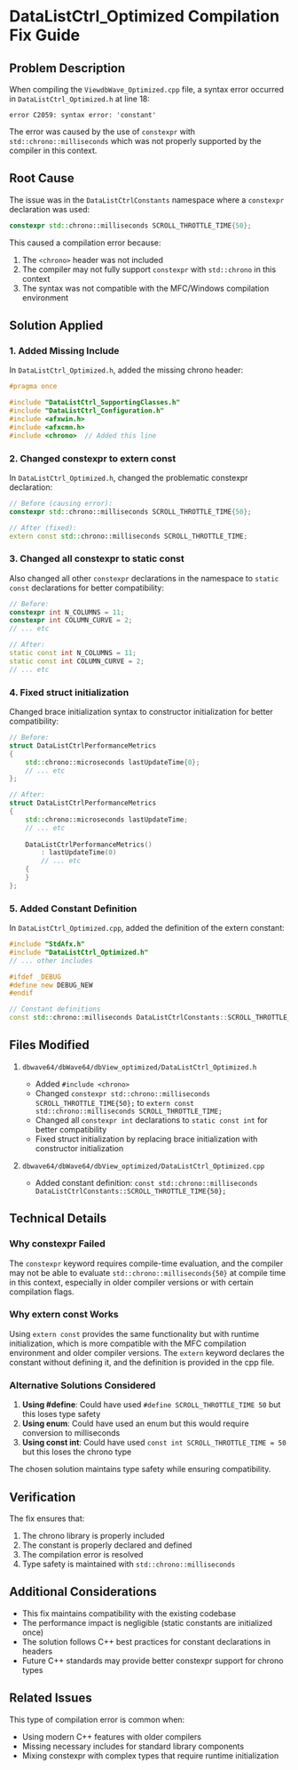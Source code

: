 # DataListCtrl_Optimized Compilation Fix Guide

## Problem Description

When compiling the `ViewdbWave_Optimized.cpp` file, a syntax error occurred in `DataListCtrl_Optimized.h` at line 18:

```
error C2059: syntax error: 'constant'
```

The error was caused by the use of `constexpr` with `std::chrono::milliseconds` which was not properly supported by the compiler in this context.

## Root Cause

The issue was in the `DataListCtrlConstants` namespace where a `constexpr` declaration was used:

```cpp
constexpr std::chrono::milliseconds SCROLL_THROTTLE_TIME{50};
```

This caused a compilation error because:
1. The `<chrono>` header was not included
2. The compiler may not fully support `constexpr` with `std::chrono` in this context
3. The syntax was not compatible with the MFC/Windows compilation environment

## Solution Applied

### 1. Added Missing Include

In `DataListCtrl_Optimized.h`, added the missing chrono header:

```cpp
#pragma once

#include "DataListCtrl_SupportingClasses.h"
#include "DataListCtrl_Configuration.h"
#include <afxwin.h>
#include <afxcmn.h>
#include <chrono>  // Added this line
```

### 2. Changed constexpr to extern const

In `DataListCtrl_Optimized.h`, changed the problematic constexpr declaration:

```cpp
// Before (causing error):
constexpr std::chrono::milliseconds SCROLL_THROTTLE_TIME{50};

// After (fixed):
extern const std::chrono::milliseconds SCROLL_THROTTLE_TIME;
```

### 3. Changed all constexpr to static const

Also changed all other `constexpr` declarations in the namespace to `static const` declarations for better compatibility:

```cpp
// Before:
constexpr int N_COLUMNS = 11;
constexpr int COLUMN_CURVE = 2;
// ... etc

// After:
static const int N_COLUMNS = 11;
static const int COLUMN_CURVE = 2;
// ... etc
```

### 4. Fixed struct initialization

Changed brace initialization syntax to constructor initialization for better compatibility:

```cpp
// Before:
struct DataListCtrlPerformanceMetrics
{
    std::chrono::microseconds lastUpdateTime{0};
    // ... etc
};

// After:
struct DataListCtrlPerformanceMetrics
{
    std::chrono::microseconds lastUpdateTime;
    // ... etc
    
    DataListCtrlPerformanceMetrics()
        : lastUpdateTime(0)
        // ... etc
    {
    }
};
```

### 5. Added Constant Definition

In `DataListCtrl_Optimized.cpp`, added the definition of the extern constant:

```cpp
#include "StdAfx.h"
#include "DataListCtrl_Optimized.h"
// ... other includes

#ifdef _DEBUG
#define new DEBUG_NEW
#endif

// Constant definitions
const std::chrono::milliseconds DataListCtrlConstants::SCROLL_THROTTLE_TIME{50};
```

## Files Modified

1. `dbwave64/dbWave64/dbView_optimized/DataListCtrl_Optimized.h`
   - Added `#include <chrono>`
   - Changed `constexpr std::chrono::milliseconds SCROLL_THROTTLE_TIME{50};` to `extern const std::chrono::milliseconds SCROLL_THROTTLE_TIME;`
   - Changed all `constexpr int` declarations to `static const int` for better compatibility
   - Fixed struct initialization by replacing brace initialization with constructor initialization

2. `dbwave64/dbWave64/dbView_optimized/DataListCtrl_Optimized.cpp`
   - Added constant definition: `const std::chrono::milliseconds DataListCtrlConstants::SCROLL_THROTTLE_TIME{50};`

## Technical Details

### Why constexpr Failed

The `constexpr` keyword requires compile-time evaluation, and the compiler may not be able to evaluate `std::chrono::milliseconds{50}` at compile time in this context, especially in older compiler versions or with certain compilation flags.

### Why extern const Works

Using `extern const` provides the same functionality but with runtime initialization, which is more compatible with the MFC compilation environment and older compiler versions. The `extern` keyword declares the constant without defining it, and the definition is provided in the cpp file.

### Alternative Solutions Considered

1. **Using #define**: Could have used `#define SCROLL_THROTTLE_TIME 50` but this loses type safety
2. **Using enum**: Could have used an enum but this would require conversion to milliseconds
3. **Using const int**: Could have used `const int SCROLL_THROTTLE_TIME = 50` but this loses the chrono type

The chosen solution maintains type safety while ensuring compatibility.

## Verification

The fix ensures that:
1. The chrono library is properly included
2. The constant is properly declared and defined
3. The compilation error is resolved
4. Type safety is maintained with `std::chrono::milliseconds`

## Additional Considerations

- This fix maintains compatibility with the existing codebase
- The performance impact is negligible (static constants are initialized once)
- The solution follows C++ best practices for constant declarations in headers
- Future C++ standards may provide better constexpr support for chrono types

## Related Issues

This type of compilation error is common when:
- Using modern C++ features with older compilers
- Missing necessary includes for standard library components
- Mixing constexpr with complex types that require runtime initialization
